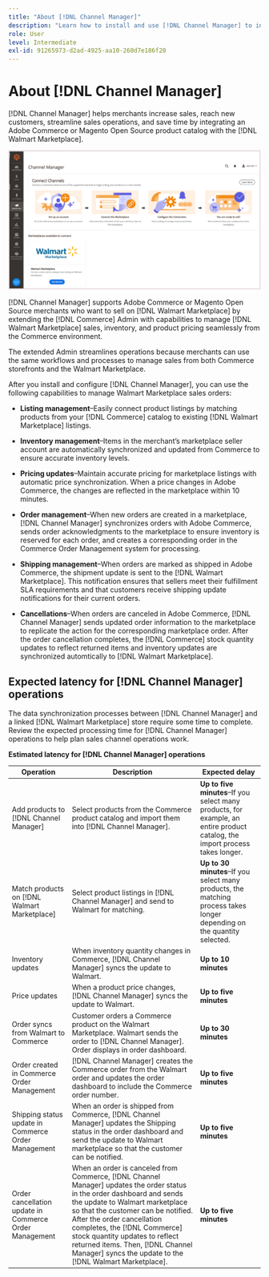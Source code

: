 ```yaml
---
title: "About [!DNL Channel Manager]"
description: "Learn how to install and use [!DNL Channel Manager] to integrate Adobe Commerce and Magento Open Source stores with third-party marketplaces and create a sales channel to manage Marketplace listings, pricing, inventory, and sales seamlessly from your Commerce Admin."
role: User
level: Intermediate
exl-id: 91265973-d2ad-4925-aa10-260d7e186f20
---
```


# About [!DNL Channel Manager]

[!DNL Channel Manager] helps merchants increase sales, reach new customers, streamline sales operations, and save time by integrating an Adobe Commerce or Magento Open Source product catalog with the [!DNL Walmart Marketplace].

![[!DNL Channel Manager] extension Admin view](assets/channel-manager-home.png)

[!DNL Channel Manager] supports Adobe Commerce or Magento Open Source merchants who want to sell on [!DNL Walmart Marketplace] by extending the [!DNL Commerce] Admin with capabilities to manage [!DNL Walmart Marketplace] sales, inventory, and product pricing seamlessly from the Commerce environment. 

The extended Admin streamlines operations because merchants can use the same workflows and processes to manage sales from both Commerce storefronts and the Walmart Marketplace.

After you install and configure [!DNL Channel Manager], you can use the following capabilities to manage Walmart Marketplace sales orders:

* **Listing management**–Easily connect product listings by matching products from your [!DNL Commerce] catalog to existing [!DNL Walmart Marketplace] listings.

* **Inventory management**–Items in the merchant’s marketplace seller account are automatically synchronized and updated from Commerce to ensure accurate inventory levels.

* **Pricing updates**–Maintain accurate pricing for marketplace listings with automatic price synchronization. When a price changes in Adobe Commerce, the changes are reflected in the marketplace within 10 minutes.

* **Order management**–When new orders are created in a marketplace, [!DNL Channel Manager] synchronizes orders with Adobe Commerce, sends order acknowledgments to the marketplace to ensure inventory is reserved for each order, and creates a corresponding order in the Commerce Order Management system for processing.

* **Shipping management**–When orders are marked as shipped in Adobe Commerce, the shipment update is sent to the [!DNL Walmart Marketplace]. This notification ensures that sellers meet their fulfillment SLA requirements and that customers receive shipping update notifications for their current orders.

* **Cancellations**–When orders are canceled in Adobe Commerce, [!DNL Channel Manager] sends updated order information to the marketplace to replicate the action for the corresponding marketplace order.  After the order cancellation completes, the [!DNL Commerce] stock quantity updates to reflect returned items and inventory updates are synchronized automtically to [!DNL Walmart Marketplace].

## Expected latency for [!DNL Channel Manager] operations

The data synchronization processes between [!DNL Channel Manager] and a linked [!DNL Walmart Marketplace] store require some time to complete. Review the expected processing time for [!DNL Channel Manager] operations to help plan sales channel operations work.

**Estimated latency for [!DNL Channel Manager] operations**

| **Operation**                                          | **Description**                                                                                                                                                                                                                                                                                                                                                                                  | **Expected delay**                                                                                                           |
|--------------------------------------------------------|--------------------------------------------------------------------------------------------------------------------------------------------------------------------------------------------------------------------------------------------------------------------------------------------------------------------------------------------------------------------------------------------------|------------------------------------------------------------------------------------------------------------------------------|
| Add products to [!DNL Channel Manager]                 | Select products from the Commerce product catalog and import them into [!DNL Channel Manager].                                                                                                                                                                                                                                                                                                   | **Up to five minutes**–If you select many products, for example, an entire product catalog, the import process takes longer. |
| Match products on [!DNL Walmart Marketplace]           | Select product listings in [!DNL Channel Manager] and send to Walmart for matching.                                                                                                                                                                                                                                                                                                              | **Up to 30 minutes**–If you select many products, the matching process takes longer depending on the quantity selected.      |
| Inventory updates                                      | When inventory quantity changes in Commerce, [!DNL Channel Manager] syncs the update to Walmart.                                                                                                                                                                                                                                                                                                 | **Up to 10 minutes**                                                                                                         |
| Price updates                                          | When a product price changes, [!DNL Channel Manager] syncs the update to Walmart.                                                                                                                                                                                                                                                                                                                | **Up to five minutes**                                                                                                       |
| Order syncs from Walmart to Commerce                   | Customer orders a Commerce product on the Walmart Marketplace. Walmart sends the order to [!DNL Channel Manager]. Order displays in order dashboard.                                                                                                                                                                                                                                             | **Up to 30 minutes**                                                                                                         |
| Order created in Commerce Order Management             | [!DNL Channel Manager] creates the Commerce order from the Walmart order and updates the order dashboard to include the Commerce order number.                                                                                                                                                                                                                                                   | **Up to five minutes**                                                                                                       |
| Shipping status update in Commerce Order Management    | When an order is shipped from Commerce, [!DNL Channel Manager] updates the Shipping status in the order dashboard and send the update to Walmart marketplace so that the customer can be notified.                                                                                                                                                                                               | **Up to five minutes**                                                                                                       |
| Order cancellation update in Commerce Order Management | When an order is canceled from Commerce, [!DNL Channel Manager] updates the order status in the order dashboard and sends the update to Walmart marketplace so that the customer can be notified. After the order cancellation completes, the [!DNL Commerce] stock quantity updates to reflect returned items. Then, [!DNL Channel Manager] syncs the update to the [!DNL Walmart Marketplace]. | **Up to five minutes**                                                                                                       |

